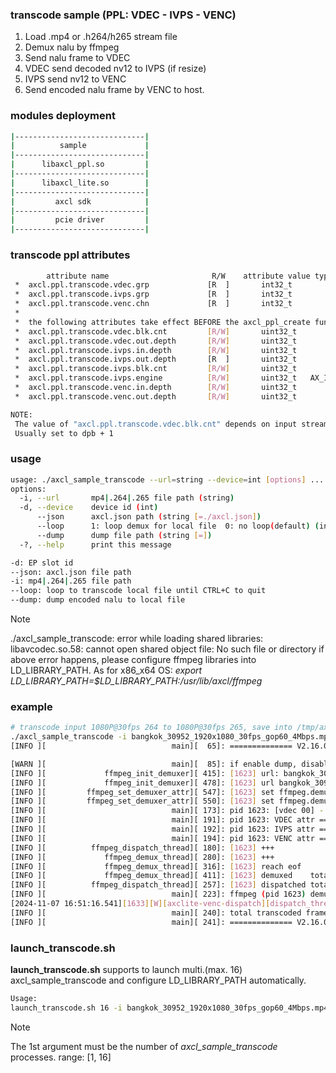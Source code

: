 ### transcode sample (PPL: VDEC - IVPS - VENC)
1. Load .mp4 or .h264/h265 stream file
2. Demux nalu by ffmpeg
3. Send nalu frame to VDEC
4. VDEC send decoded nv12 to IVPS (if resize)
5. IVPS send nv12 to VENC
6. Send encoded nalu frame by VENC to host.


### modules deployment
```bash
|-----------------------------|
|          sample             |
|-----------------------------|
|      libaxcl_ppl.so         |
|-----------------------------|
|      libaxcl_lite.so        |
|-----------------------------|
|         axcl sdk            |
|-----------------------------|
|         pcie driver         |
|-----------------------------|
```

### transcode ppl attributes
```bash
        attribute name                       R/W    attribute value type
 *  axcl.ppl.transcode.vdec.grp             [R  ]       int32_t                            allocated by ax_vdec.ko
 *  axcl.ppl.transcode.ivps.grp             [R  ]       int32_t                            allocated by ax_ivps.ko
 *  axcl.ppl.transcode.venc.chn             [R  ]       int32_t                            allocated by ax_venc.ko
 *
 *  the following attributes take effect BEFORE the axcl_ppl_create function is called:
 *  axcl.ppl.transcode.vdec.blk.cnt         [R/W]       uint32_t          8                depend on stream DPB size and decode mode
 *  axcl.ppl.transcode.vdec.out.depth       [R/W]       uint32_t          4                out fifo depth
 *  axcl.ppl.transcode.ivps.in.depth        [R/W]       uint32_t          4                in fifo depth
 *  axcl.ppl.transcode.ivps.out.depth       [R  ]       uint32_t          0                out fifo depth
 *  axcl.ppl.transcode.ivps.blk.cnt         [R/W]       uint32_t          4
 *  axcl.ppl.transcode.ivps.engine          [R/W]       uint32_t   AX_IVPS_ENGINE_VPP      AX_IVPS_ENGINE_VPP|AX_IVPS_ENGINE_VGP|AX_IVPS_ENGINE_TDP
 *  axcl.ppl.transcode.venc.in.depth        [R/W]       uint32_t          4                in fifo depth
 *  axcl.ppl.transcode.venc.out.depth       [R/W]       uint32_t          4                out fifo depth

NOTE:
 The value of "axcl.ppl.transcode.vdec.blk.cnt" depends on input stream.
 Usually set to dpb + 1
```
### usage
```bash
usage: ./axcl_sample_transcode --url=string --device=int [options] ... 
options:
  -i, --url       mp4|.264|.265 file path (string)
  -d, --device    device id (int)
      --json      axcl.json path (string [=./axcl.json])
      --loop      1: loop demux for local file  0: no loop(default) (int [=0])
      --dump      dump file path (string [=])
  -?, --help      print this message

-d: EP slot id
--json: axcl.json file path
-i: mp4|.264|.265 file path
--loop: loop to transcode local file until CTRL+C to quit
--dump: dump encoded nalu to local file
```

> [!NOTE]
>
> ./axcl_sample_transcode: error while loading shared libraries: libavcodec.so.58: cannot open shared object file: No such file or directory
> if above error happens, please configure ffmpeg libraries into LD_LIBRARY_PATH.
> As for x86_x64 OS:  *export LD_LIBRARY_PATH=$LD_LIBRARY_PATH:/usr/lib/axcl/ffmpeg*

### example

```bash
# transcode input 1080P@30fps 264 to 1080P@30fps 265, save into /tmp/axcl/transcode.dump.pidxxx file.
./axcl_sample_transcode -i bangkok_30952_1920x1080_30fps_gop60_4Mbps.mp4  -d 129 --dump /tmp/axcl/transcode.265
[INFO ][                            main][  65]: ============== V2.16.0 sample started Nov  7 2024 16:40:05 pid 1623 ==============

[WARN ][                            main][  85]: if enable dump, disable loop automatically
[INFO ][             ffmpeg_init_demuxer][ 415]: [1623] url: bangkok_30952_1920x1080_30fps_gop60_4Mbps.mp4
[INFO ][             ffmpeg_init_demuxer][ 478]: [1623] url bangkok_30952_1920x1080_30fps_gop60_4Mbps.mp4: codec 96, 1920x1080, fps 30
[INFO ][         ffmpeg_set_demuxer_attr][ 547]: [1623] set ffmpeg.demux.file.frc to 1
[INFO ][         ffmpeg_set_demuxer_attr][ 550]: [1623] set ffmpeg.demux.file.loop to 0
[INFO ][                            main][ 173]: pid 1623: [vdec 00] - [ivps -1] - [venc 00]
[INFO ][                            main][ 191]: pid 1623: VDEC attr ==> blk cnt: 8, fifo depth: out 4
[INFO ][                            main][ 192]: pid 1623: IVPS attr ==> blk cnt: 4, fifo depth: in 4, out 0, engine 3
[INFO ][                            main][ 194]: pid 1623: VENC attr ==> fifo depth: in 4, out 4
[INFO ][          ffmpeg_dispatch_thread][ 180]: [1623] +++
[INFO ][             ffmpeg_demux_thread][ 280]: [1623] +++
[INFO ][             ffmpeg_demux_thread][ 316]: [1623] reach eof
[INFO ][             ffmpeg_demux_thread][ 411]: [1623] demuxed    total 470 frames ---
[INFO ][          ffmpeg_dispatch_thread][ 257]: [1623] dispatched total 470 frames ---
[INFO ][                            main][ 223]: ffmpeg (pid 1623) demux eof
[2024-11-07 16:51:16.541][1633][W][axclite-venc-dispatch][dispatch_thread][44]: no stream in veChn 0 fifo
[INFO ][                            main][ 240]: total transcoded frames: 470
[INFO ][                            main][ 241]: ============== V2.16.0 sample exited Nov  7 2024 16:40:05 pid 1623 ==============
```

### launch_transcode.sh

**launch_transcode.sh** supports to launch multi.(max. 16) axcl_sample_transcode and configure LD_LIBRARY_PATH automatically.

```bash
Usage:
launch_transcode.sh 16 -i bangkok_30952_1920x1080_30fps_gop60_4Mbps.mp4  -d 3 --dump /tmp/axcl/transcode.265
```

> [!NOTE]
>
> The 1st argument must be the number of *axcl_sample_transcode* processes. range: [1, 16]
